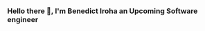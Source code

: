 ### Hello there 👋, I'm Benedict Iroha an Upcoming Software engineer

<!--
**bjthe4/bjthe4** is a ✨ _special_ ✨ repository because its `README.md` (this file) appears on your GitHub profile.

Here are some ideas to get you started:

- 🔭 I’m currently working on ...
- 🌱 I’m currently learning ...
- 👯 I’m looking to collaborate on ...
- 🤔 I’m looking for help with ...
# Project links that I have done and currently working on:
 https://bjthe4.github.io/se_project_about-me/
 https://bjthe4.github.io/se_project_library/
 https://bjthe4.github.io/se_project_coffeeshop/
 https://bjthe4.github.io/se_project_aroundtheus/
 
#Connetect with me 
https://www.linkedin.com/in/benedict-iroha-jr

# Language and Tools:
![Uploading <?xml version="1.0" encoding="UTF-8"?>
<svg xmlns="http://www.w3.org/2000/svg" xmlns:xlink="http://www.w3.org/1999/xlink" width="1800pt" height="1799.999925pt" viewBox="0 0 1800 1799.999925" version="1.2">
<g id="surface1">
<path style=" stroke:none;fill-rule:nonzero;fill:rgb(100%,83.918762%,0%);fill-opacity:1;" d="M 180 180 L 1620 180 L 1620 1620 L 180 1620 Z M 180 180 "/>
<path style=" stroke:none;fill-rule:nonzero;fill:rgb(0%,0%,0.389099%);fill-opacity:1;" d="M 1121.519531 1257.878906 C 1149.199219 1302.839844 1179.28125 1345.917969 1243 1345.917969 C 1296.519531 1345.917969 1324.601562 1319.320312 1324.601562 1282.519531 C 1324.601562 1238.480469 1295.558594 1222.839844 1236.679688 1197.199219 L 1204.398438 1183.441406 C 1111.238281 1143.917969 1049.28125 1094.398438 1049.28125 989.800781 C 1049.28125 893.398438 1123.078125 820.039062 1238.398438 820.039062 C 1320.519531 820.039062 1379.519531 848.480469 1422.078125 922.960938 L 1321.519531 987.238281 C 1299.398438 947.71875 1275.480469 932.160156 1238.398438 932.160156 C 1200.558594 932.160156 1176.601562 956.039062 1176.601562 987.238281 C 1176.601562 1025.800781 1200.601562 1041.398438 1256 1065.28125 L 1288.28125 1079.039062 C 1398.078125 1125.800781 1460 1173.558594 1460 1280.917969 C 1460 1396.601562 1368.640625 1460 1246 1460 C 1126.039062 1460 1057.921875 1399.800781 1020 1325.28125 Z M 658.078125 1261.160156 C 678.320312 1297.398438 709.078125 1325.28125 753.320312 1325.28125 C 795.640625 1325.28125 820 1308.558594 820 1243.558594 L 820 820 L 953.320312 820 L 953.320312 1264.039062 C 953.320312 1398.71875 875.199219 1460 761.121094 1460 C 658.039062 1460 583.640625 1390.160156 553.320312 1325.28125 Z M 658.078125 1261.160156 "/>
</g>
</svg>
4.svg…]()

![Upl<?xml version="1.0" encoding="UTF-8"?>
<svg xmlns="http://www.w3.org/2000/svg" xmlns:xlink="http://www.w3.org/1999/xlink" width="1800pt" height="1799.999925pt" viewBox="0 0 1800 1799.999925" version="1.2">
<g id="surface1">
<path style=" stroke:none;fill-rule:nonzero;fill:rgb(89.408875%,30.198669%,14.898682%);fill-opacity:1;" d="M 385.597656 1470.625 L 271.128906 186.792969 L 1528.871094 186.792969 L 1414.28125 1470.386719 L 899.226562 1613.207031 Z M 385.597656 1470.625 "/>
<path style=" stroke:none;fill-rule:nonzero;fill:rgb(94.509888%,39.608765%,16.079712%);fill-opacity:1;" d="M 900 1504.085938 L 1316.214844 1388.726562 L 1414.105469 291.753906 L 900 291.753906 Z M 900 1504.085938 "/>
<path style=" stroke:none;fill-rule:nonzero;fill:rgb(92.158508%,92.158508%,92.158508%);fill-opacity:1;" d="M 900 767.9375 L 691.625 767.9375 L 677.242188 606.695312 L 900 606.695312 L 900 449.253906 L 505.179688 449.253906 L 508.925781 491.453125 L 547.617188 925.378906 L 900 925.378906 Z M 900 1176.84375 L 899.285156 1177.023438 L 723.957031 1129.652344 L 712.722656 1004.070312 L 554.6875 1004.070312 L 576.738281 1251.316406 L 899.285156 1340.824219 L 900 1340.644531 Z M 900 1176.84375 "/>
<path style=" stroke:none;fill-rule:nonzero;fill:rgb(100%,100%,100%);fill-opacity:1;" d="M 899.464844 767.9375 L 899.464844 925.378906 L 1093.339844 925.378906 L 1075.03125 1129.59375 L 899.40625 1176.964844 L 899.40625 1340.761719 L 1222.191406 1251.316406 L 1224.570312 1224.6875 L 1261.597656 810.136719 L 1265.460938 767.878906 L 1223.023438 767.878906 Z M 899.464844 449.253906 L 899.464844 606.695312 L 1279.78125 606.695312 L 1282.933594 571.273438 L 1290.125 491.453125 L 1293.867188 449.195312 Z M 899.464844 449.253906 "/>
</g>
</svg>
oading 8.svg…]()

![Uploa<?xml version="1.0" encoding="UTF-8"?>
<svg xmlns="http://www.w3.org/2000/svg" xmlns:xlink="http://www.w3.org/1999/xlink" width="1800pt" height="1799.999925pt" viewBox="0 0 1800 1799.999925" version="1.2">
<defs>
<clipPath id="clip1">
  <path d="M 255.601562 180 L 1543.808594 180 L 1543.808594 1620 L 255.601562 1620 Z M 255.601562 180 "/>
</clipPath>
</defs>
<g id="surface1">
<g clip-path="url(#clip1)" clip-rule="nonzero">
<path style=" stroke:none;fill-rule:nonzero;fill:rgb(0.779724%,46.669006%,74.119568%);fill-opacity:1;" d="M 1543.621094 180 L 255.785156 180 L 369.417969 1468.421875 L 899.703125 1620 L 1429.988281 1468.421875 Z M 1543.621094 180 "/>
</g>
<path style=" stroke:none;fill-rule:nonzero;fill:rgb(1.179504%,60.778809%,89.7995%);fill-opacity:1;" d="M 899.703125 293.683594 L 899.703125 1502.527344 L 1323.929688 1381.261719 L 1418.625 293.683594 Z M 899.703125 293.683594 "/>
<path style=" stroke:none;fill-rule:nonzero;fill:rgb(100%,100%,100%);fill-opacity:1;" d="M 1244.390625 483.15625 L 899.703125 483.15625 L 899.703125 634.738281 L 1085.304688 634.738281 L 1073.941406 786.316406 L 899.703125 786.316406 L 899.703125 937.894531 L 1066.363281 937.894531 L 1055 1108.421875 L 899.703125 1161.472656 L 899.703125 1320.632812 L 1198.9375 1222.105469 L 1225.449219 786.316406 Z M 1244.390625 483.15625 "/>
<path style=" stroke:none;fill-rule:nonzero;fill:rgb(93.328857%,93.328857%,93.328857%);fill-opacity:1;" d="M 899.703125 483.15625 L 899.703125 634.738281 L 562.59375 634.738281 L 551.230469 483.15625 Z M 725.46875 786.316406 L 733.042969 937.894531 L 899.703125 937.894531 L 899.703125 786.316406 Z M 740.617188 1013.683594 L 589.109375 1013.683594 L 600.472656 1222.105469 L 899.703125 1320.632812 L 899.703125 1161.472656 L 744.40625 1108.421875 Z M 740.617188 1013.683594 "/>
</g>
</svg>
ding 7.svg…]()

![image](https://github.com/bjthe4/bjthe4/assets/120154079/03cd7bfd-d365-4fd1-ad4f-4805ccbee0ca)

https://logowik.com/content/uploads/images/jenkins8460.jpg

-->
